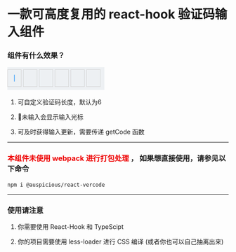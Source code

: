 # 一款可高度复用的 react-hook 验证码输入组件

### 组件有什么效果？

![effect](index.png)

1. 可自定义验证码长度，默认为6

2. 未输入会显示输入光标

3. 可及时获得输入更新，需要传递 getCode 函数

---

### <font color=#EE000>本组件未使用 webpack 进行打包处理</font> ， 如果想直接使用，请参见以下命令

```
npm i @auspicious/react-vercode
```

---

### 使用请注意

1. 你需要使用 React-Hook 和 TypeScipt

2. 你的项目需要使用 less-loader 进行 CSS 编译 (或者你也可以自己抽离出来)